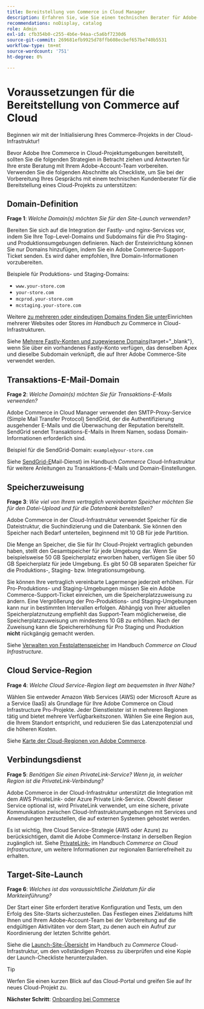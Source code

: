 ```yaml
---
title: Bereitstellung von Commerce in Cloud Manager
description: Erfahren Sie, wie Sie einen technischen Berater für Adobe-Kunden vorbereiten, um Ihr Adobe Commerce-on-Cloud-Infrastrukturprojekt bereitzustellen.
recommendations: noDisplay, catalog
role: Admin
exl-id: cfb354b0-c255-4b6e-94aa-c5a6bf7230d6
source-git-commit: 269681efb9925d78ffb608ecbef657be740b5531
workflow-type: tm+mt
source-wordcount: '751'
ht-degree: 0%

---
```


# Voraussetzungen für die Bereitstellung von Commerce auf Cloud

Beginnen wir mit der Initialisierung Ihres Commerce-Projekts in der Cloud-Infrastruktur!

Bevor Adobe Ihre Commerce in Cloud-Projektumgebungen bereitstellt, sollten Sie die folgenden Strategien in Betracht ziehen und Antworten für Ihre erste Beratung mit Ihrem Adobe-Account-Team vorbereiten. Verwenden Sie die folgenden Abschnitte als Checkliste, um Sie bei der Vorbereitung Ihres Gesprächs mit einem technischen Kundenberater für die Bereitstellung eines Cloud-Projekts zu unterstützen:

## Domain-Definition

**Frage 1**: _Welche Domain(s) möchten Sie für den Site-Launch verwenden?_

Bereiten Sie sich auf die Integration der Fastly- und nginx-Services vor, indem Sie Ihre Top-Level-Domains und Subdomains für die Pro Staging- und Produktionsumgebungen definieren. Nach der Ersteinrichtung können Sie nur Domains hinzufügen, indem Sie ein Adobe Commerce-Support-Ticket senden. Es wird daher empfohlen, Ihre Domain-Informationen vorzubereiten.

Beispiele für Produktions- und Staging-Domains:

- `www.your-store.com`
- `your-store.com`
- `mcprod.your-store.com`
- `mcstaging.your-store.com`

Weitere [ zu mehreren oder eindeutigen Domains finden Sie unter](../cloud-guide/store/multiple-sites.md)Einrichten mehrerer Websites oder Stores _im Handbuch zu_ Commerce in Cloud-Infrastrukturen.

Siehe [Mehrere Fastly-Konten und zugewiesene Domains](https://experienceleague.adobe.com/en/docs/commerce-cloud-service/user-guide/cdn/fastly#multiple-fastly-accounts-and-assigned-domains){target="_blank"}, wenn Sie über ein vorhandenes Fastly-Konto verfügen, das denselben Apex und dieselbe Subdomain verknüpft, die auf Ihrer Adobe Commerce-Site verwendet werden.

## Transaktions-E-Mail-Domain

**Frage 2**: _Welche Domain(s) möchten Sie für Transaktions-E-Mails verwenden?_

Adobe Commerce in Cloud Manager verwendet den SMTP-Proxy-Service (Simple Mail Transfer Protocol) SendGrid, der die Authentifizierung ausgehender E-Mails und die Überwachung der Reputation bereitstellt. SendGrid sendet Transaktions-E-Mails in Ihrem Namen, sodass Domain-Informationen erforderlich sind.

Beispiel für die SendGrid-Domain: `example@your-store.com`

Siehe [SendGrid-E](../cloud-guide/project/sendgrid.md)Mail-Dienst) im Handbuch _Commerce_ Cloud-Infrastruktur für weitere Anleitungen zu Transaktions-E-Mails und Domain-Einstellungen.

## Speicherzuweisung

**Frage 3**: _Wie viel von Ihrem vertraglich vereinbarten Speicher möchten Sie für den Datei-Upload und für die Datenbank bereitstellen?_

Adobe Commerce in der Cloud-Infrastruktur verwendet Speicher für die Dateistruktur, die Suchindizierung und die Datenbank. Sie können den Speicher nach Bedarf unterteilen, beginnend mit 10 GB für jede Partition.

Die Menge an Speicher, die Sie für Ihr Cloud-Projekt vertraglich gebunden haben, stellt den Gesamtspeicher für jede Umgebung dar. Wenn Sie beispielsweise 50 GB Speicherplatz erworben haben, verfügen Sie über 50 GB Speicherplatz für jede Umgebung. Es gibt 50 GB separaten Speicher für die Produktions-, Staging- bzw. Integrationsumgebung.

Sie können Ihre vertraglich vereinbarte Lagermenge jederzeit erhöhen. Für Pro-Produktions- und Staging-Umgebungen müssen Sie ein Adobe Commerce-Support-Ticket einreichen, um die Speicherplatzzuweisung zu ändern. Eine Vergrößerung der Pro-Produktions- und Staging-Umgebungen kann nur in bestimmten Intervallen erfolgen. Abhängig von Ihrer aktuellen Speicherplatznutzung empfiehlt das Support-Team möglicherweise, die Speicherplatzzuweisung um mindestens 10 GB zu erhöhen. Nach der Zuweisung kann die Speichererhöhung für Pro Staging und Produktion **nicht** rückgängig gemacht werden.

Siehe [Verwalten von Festplattenspeicher](../cloud-guide/storage/manage-disk-space.md) im Handbuch _Commerce on Cloud Infrastructure_.

## Cloud Service-Region

**Frage 4**: _Welche Cloud Service-Region liegt am bequemsten in Ihrer Nähe?_

Wählen Sie entweder Amazon Web Services (AWS) oder Microsoft Azure as a Service (IaaS) als Grundlage für Ihre Adobe Commerce on Cloud Infrastructure Pro-Projekte. Jeder Dienstleister ist in mehreren Regionen tätig und bietet mehrere Verfügbarkeitszonen. Wählen Sie eine Region aus, die Ihrem Standort entspricht, und reduzieren Sie das Latenzpotenzial und die höheren Kosten.

Siehe [Karte der Cloud-Regionen von Adobe Commerce](../cloud-guide/overview.md).

## Verbindungsdienst

**Frage 5**: _Benötigen Sie einen PrivateLink-Service? Wenn ja, in welcher Region ist die PrivateLink-Verbindung?_

Adobe Commerce in der Cloud-Infrastruktur unterstützt die Integration mit dem AWS PrivateLink- oder Azure Private Link-Service. Obwohl dieser Service optional ist, wird PrivateLink verwendet, um eine sichere, private Kommunikation zwischen Cloud-Infrastrukturumgebungen mit Services und Anwendungen herzustellen, die auf externen Systemen gehostet werden.

Es ist wichtig, Ihre Cloud Service-Strategie (AWS oder Azure) zu berücksichtigen, damit die Adobe Commerce-Instanz in derselben Region zugänglich ist. Siehe [PrivateLink-](../cloud-guide/development/privatelink-service.md) im Handbuch _Commerce on Cloud Infrastructure_, um weitere Informationen zur regionalen Barrierefreiheit zu erhalten.

## Target-Site-Launch

**Frage 6**: _Welches ist das voraussichtliche Zieldatum für die Markteinführung?_

Der Start einer Site erfordert iterative Konfiguration und Tests, um den Erfolg des Site-Starts sicherzustellen. Das Festlegen eines Zieldatums hilft Ihnen und Ihrem Adobe-Account-Team bei der Vorbereitung auf die endgültigen Aktivitäten vor dem Start, zu denen auch ein Aufruf zur Koordinierung der letzten Schritte gehört.

Siehe die [Launch-Site-Übersicht](../cloud-guide/launch/overview.md) im Handbuch zu _Commerce_ Cloud-Infrastruktur, um den vollständigen Prozess zu überprüfen und eine Kopie der Launch-Checkliste herunterzuladen.

>[!TIP]
>
> Werfen Sie einen kurzen Blick auf das Cloud-Portal und greifen Sie auf Ihr neues Cloud-Projekt zu.
>
>**Nächster Schritt**: [Onboarding bei Commerce](onboarding.md)
